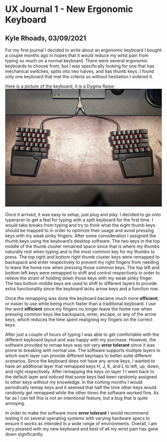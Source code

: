 # UX Journal 1 - New Ergonomic Keyboard

## Kyle Rhoads, 03/09/2021

For my first journal I decided to write about an ergonomic keyboard I bought a couple months ago in hopes that it would reduce my wrist pain from typing so much on a normal keyboard. There were several ergonomic keyboards to choose from, but I was specifically looking for one that has mechanical switches, splits into two halves, and has thumb keys. I found only one keyboard that met the criteria so without hesitation I ordered it.

Here is a picture of the keyboard, it is a Dygma Raise:
![alt text](https://github.com/UsabilityEngineering/ux-portfolio-KyleRhoads45/blob/master/assets/keyboard.jpg?raw=true)

Once it arrived, it was easy to setup, just plug and play. I decided to go onto typeracer to get a feel for typing with a split keyboard for the first time. I would take breaks from typing and try to think what the eight thumb keys should be mapped to in order to optimize their usage and avoid pressing keys with my weak pinky fingers. After some consideration I assigned the thumb keys using the keyboard’s desktop software. The two keys in the top middle of the thumb cluster remained space since that is where my thumbs naturally rest when typing and is the most common key for my thumbs to press. The top right and bottom right thumb cluster keys were remapped to backspace and enter respectively to prevent my right fingers from needing to leave the home row when pressing those common keys. The top left and bottom left keys were remapped to shift and control respectively in order to relieve the strain of holding down those keys with my weak pinky finger. The two bottom middle keys are used to shift to different layers to provide extra functionality since the keyboard lacks arrow keys and a function row.     

Once the remapping was done the keyboard became much more **efficient**, or easier to use while being much faster than a traditional keyboard. I use the word **efficient** since my fingers no longer leave the home row when pressing common keys like backspace, enter, escape, or any of the arrow keys, which reduces the time spent realigning my fingers on the correct keys. 

After just a couple of hours of typing I was able to get comfortable with the different keyboard layout and was happy with my purchase. However, the software provided to remap keys was not very **error tolerant** since it was prone to breaking with normal use. The software supports multiple layers in which each layer can provide different keymaps to better suite different scenarios. Since the keyboard does not have any arrow keys, I wanted to have an additional layer that remapped keys H, J, K, and L to left, up, down, and right respectively. After remapping the keys on layer 1 I went back to the default layer and noticed that some keys had been randomly assigned to other keys without my knowledge. In the coming months I would periodically remap keys and it seemed that half the time other keys would randomly get remapped while the other times the software worked fine. As far as I can tell this is not an intentional feature, but a bug that is quite annoying. 

In order to make the software more **error tolerant** I would recommend testing it on several operating systems with varying hardware specs to ensure it works as intended in a wide range of environments. Overall, I am very pleased with my new keyboard and best of all my wrist pain has gone down significantly.


